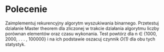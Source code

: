 # Polecenie
Zaimplementuj rekurencyjny algorytm wyszukiwania binarnego. Przetestuj działanie Master theorem dla zliczonej w trakcie
działania algorytmu liczby porównan elementów oraz czasu wykonania. Test powtórz dla n ∈ {1000, 2000, . . . , 100000} i na ich
podstawie oszacuj czynnik *O(1)* dla obu tych statystyk.
